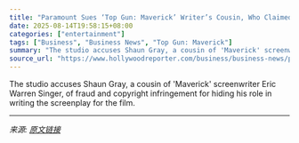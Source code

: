 ```yaml
---
title: "Paramount Sues ‘Top Gun: Maverick’ Writer’s Cousin, Who Claimed He Authored Key Action Scenes"
date: 2025-08-14T19:58:15+08:00
categories: ["entertainment"]
tags: ["Business", "Business News", "Top Gun: Maverick"]
summary: "The studio accuses Shaun Gray, a cousin of 'Maverick' screenwriter Eric Warren Singer, of fraud and copyright infringement for hiding his role in writing the screenplay for the film."
source_url: "https://www.hollywoodreporter.com/business/business-news/paramount-pictures-top-gun-maverick-with-countersuit-1236344961/"
---
```


The studio accuses Shaun Gray, a cousin of 'Maverick' screenwriter Eric Warren Singer, of fraud and copyright infringement for hiding his role in writing the screenplay for the film.

---

*来源: [原文链接](https://www.hollywoodreporter.com/business/business-news/paramount-pictures-top-gun-maverick-with-countersuit-1236344961/)*
